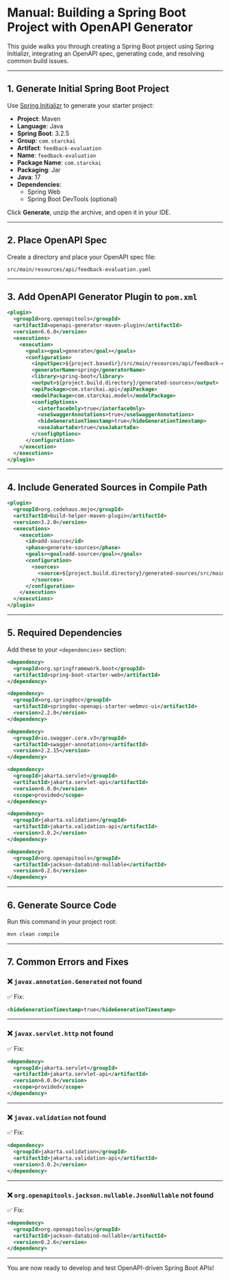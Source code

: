 # Manual: Building a Spring Boot Project with OpenAPI Generator

This guide walks you through creating a Spring Boot project using Spring Initializr, integrating an OpenAPI spec, generating code, and resolving common build issues.

---

## 1. Generate Initial Spring Boot Project

Use [Spring Initializr](https://start.spring.io/) to generate your starter project:

- **Project**: Maven
- **Language**: Java
- **Spring Boot**: 3.2.5
- **Group**: `com.starckai`
- **Artifact**: `feedback-evaluation`
- **Name**: `feedback-evaluation`
- **Package Name**: `com.starckai`
- **Packaging**: Jar
- **Java**: 17
- **Dependencies**:
  - Spring Web
  - Spring Boot DevTools (optional)

Click **Generate**, unzip the archive, and open it in your IDE.

---

## 2. Place OpenAPI Spec

Create a directory and place your OpenAPI spec file:

```
src/main/resources/api/feedback-evaluation.yaml
```

---

## 3. Add OpenAPI Generator Plugin to `pom.xml`

```xml
<plugin>
  <groupId>org.openapitools</groupId>
  <artifactId>openapi-generator-maven-plugin</artifactId>
  <version>6.6.0</version>
  <executions>
    <execution>
      <goals><goal>generate</goal></goals>
      <configuration>
        <inputSpec>${project.basedir}/src/main/resources/api/feedback-evaluation.yaml</inputSpec>
        <generatorName>spring</generatorName>
        <library>spring-boot</library>
        <output>${project.build.directory}/generated-sources</output>
        <apiPackage>com.starckai.api</apiPackage>
        <modelPackage>com.starckai.model</modelPackage>
        <configOptions>
          <interfaceOnly>true</interfaceOnly>
          <useSwaggerAnnotations>true</useSwaggerAnnotations>
          <hideGenerationTimestamp>true</hideGenerationTimestamp>
          <useJakartaEe>true</useJakartaEe>
        </configOptions>
      </configuration>
    </execution>
  </executions>
</plugin>
```

---

## 4. Include Generated Sources in Compile Path

```xml
<plugin>
  <groupId>org.codehaus.mojo</groupId>
  <artifactId>build-helper-maven-plugin</artifactId>
  <version>3.2.0</version>
  <executions>
    <execution>
      <id>add-source</id>
      <phase>generate-sources</phase>
      <goals><goal>add-source</goal></goals>
      <configuration>
        <sources>
          <source>${project.build.directory}/generated-sources/src/main/java</source>
        </sources>
      </configuration>
    </execution>
  </executions>
</plugin>
```

---

## 5. Required Dependencies

Add these to your `<dependencies>` section:

```xml
<dependency>
  <groupId>org.springframework.boot</groupId>
  <artifactId>spring-boot-starter-web</artifactId>
</dependency>

<dependency>
  <groupId>org.springdoc</groupId>
  <artifactId>springdoc-openapi-starter-webmvc-ui</artifactId>
  <version>2.2.0</version>
</dependency>

<dependency>
  <groupId>io.swagger.core.v3</groupId>
  <artifactId>swagger-annotations</artifactId>
  <version>2.2.15</version>
</dependency>

<dependency>
  <groupId>jakarta.servlet</groupId>
  <artifactId>jakarta.servlet-api</artifactId>
  <version>6.0.0</version>
  <scope>provided</scope>
</dependency>

<dependency>
  <groupId>jakarta.validation</groupId>
  <artifactId>jakarta.validation-api</artifactId>
  <version>3.0.2</version>
</dependency>

<dependency>
  <groupId>org.openapitools</groupId>
  <artifactId>jackson-databind-nullable</artifactId>
  <version>0.2.6</version>
</dependency>
```

---

## 6. Generate Source Code

Run this command in your project root:

```bash
mvn clean compile
```

---

## 7. Common Errors and Fixes

### ❌ `javax.annotation.Generated` not found
✅ Fix:
```xml
<hideGenerationTimestamp>true</hideGenerationTimestamp>
```

---

### ❌ `javax.servlet.http` not found
✅ Fix:
```xml
<dependency>
  <groupId>jakarta.servlet</groupId>
  <artifactId>jakarta.servlet-api</artifactId>
  <version>6.0.0</version>
  <scope>provided</scope>
</dependency>
```

---

### ❌ `javax.validation` not found
✅ Fix:
```xml
<dependency>
  <groupId>jakarta.validation</groupId>
  <artifactId>jakarta.validation-api</artifactId>
  <version>3.0.2</version>
</dependency>
```

---

### ❌ `org.openapitools.jackson.nullable.JsonNullable` not found
✅ Fix:
```xml
<dependency>
  <groupId>org.openapitools</groupId>
  <artifactId>jackson-databind-nullable</artifactId>
  <version>0.2.6</version>
</dependency>
```

---

You are now ready to develop and test OpenAPI-driven Spring Boot APIs!